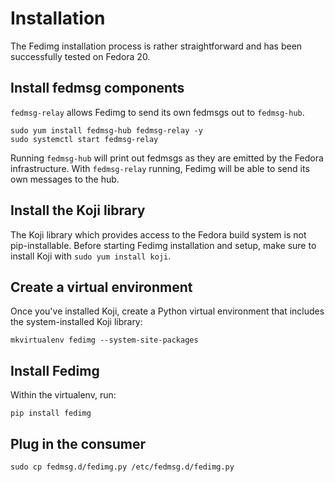 # Installation

The Fedimg installation process is rather straightforward and has been
successfully tested on Fedora 20.

## Install fedmsg components

`fedmsg-relay` allows Fedimg to send its own fedmsgs out to `fedmsg-hub`.

```
sudo yum install fedmsg-hub fedmsg-relay -y
sudo systemctl start fedmsg-relay
```

Running `fedmsg-hub` will print out fedmsgs as they are emitted by
the Fedora infrastructure. With `fedmsg-relay` running, Fedimg will
be able to send its own messages to the hub.

## Install the Koji library

The Koji library which provides access to the Fedora build system is not
pip-installable. Before starting Fedimg installation and setup, make sure
to install Koji with `sudo yum install koji`.

## Create a virtual environment

Once you've installed Koji, create a Python virtual environment that
includes the system-installed Koji library:

```
mkvirtualenv fedimg --system-site-packages
```

## Install Fedimg

Within the virtualenv, run:

```
pip install fedimg
```

## Plug in the consumer

```
sudo cp fedmsg.d/fedimg.py /etc/fedmsg.d/fedimg.py
```
